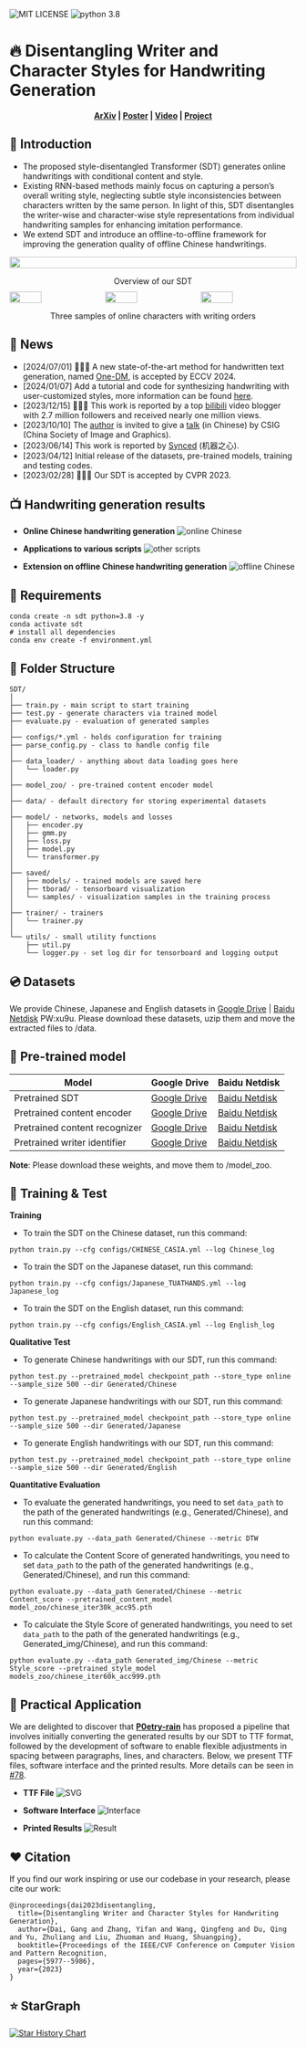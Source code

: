 ![MIT LICENSE](https://shields.io/badge/license-MIT-green)
![python 3.8](https://img.shields.io/badge/python-3.8-brightgreen)
# 🔥 Disentangling Writer and Character Styles for Handwriting Generation

 <p align='center'>
  <b>
    <a href="https://arxiv.org/abs/2303.14736">ArXiv</a>
    |
    <a href="https://github.com/dailenson/SDT/blob/master/static/Poster_SDT.pdf">Poster</a>
    | 
    <a href="https://youtu.be/mKbYLEwa4dI">Video</a>
    | 
    <a href="https://cvpr2023.thecvf.com/virtual/2023/poster/20954">Project</a>
  </b>
</p> 

## 📢 Introduction
- The proposed style-disentangled Transformer (SDT) generates online handwritings with conditional content and style. 
- Existing RNN-based methods mainly focus on capturing a person’s overall writing style, neglecting subtle style inconsistencies between characters written by the same person. In light of this, SDT disentangles the writer-wise and character-wise style representations from individual handwriting samples for enhancing imitation performance. 
- We extend SDT and introduce an offline-to-offline framework for improving the generation quality of offline Chinese handwritings.

<div style="display: flex; flex-direction: column; align-items: center; ">
<img src="static/overview_sdt.jpg" style="width: 100%;">
</div>
<p align="center" style="margin-bottom: 10px;">
Overview of our SDT
</p>

<div style="display: flex; justify-content: center;">
<img src="static/duo_loop.gif" style="width: 33.33%;"><img src="static/mo_loop.gif" style="width: 33.33%;"><img src="static/tai_loop.gif" style="width: 33.33%;">
</div>
<p align="center">
Three samples of online characters with writing orders
</p>

## 📅 News
- [2024/07/01] 🎉🎉🎉 A new state-of-the-art method for handwritten text generation, named [One-DM](https://github.com/dailenson/One-DM), is accepted by ECCV 2024. 
- [2024/01/07] Add a tutorial and code for synthesizing handwriting with user-customized styles, more information can be found [here](https://github.com/dailenson/SDT/issues/43).
- [2023/12/15] 🎉🎉🎉 This work is reported by a top [bilibili](https://www.bilibili.com/video/BV19w411t7vD/?buvid=XX73A437799B0DCC93D6D21690FA9CAE696EC&from_spmid=default-value&is_story_h5=false&mid=Xr0IfLrZqLFnTCriRB2HcQ%3D%3D&p=1&plat_id=116&share_from=ugc&share_medium=android&share_plat=android&share_session_id=2f9e186f-d693-4b61-80c6-372942bec32b&share_source=WEIXIN&share_source=weixin&share_tag=s_i&spmid=united.player-video-detail.0.0&timestamp=1720580374&unique_k=OqWsKIV&up_id=19319172) video blogger with 2.7 million followers and received nearly one million views.
- [2023/10/10] The [author](https://scholar.google.com.hk/citations?user=a2SwkisAAAAJ&hl=zh-CN) is invited to give a [talk](https://www.bilibili.com/video/BV1kQ4y1W7a7/?spm_id_from=333.999.0.0&vd_source=cbc77ced94dbf77f5ecef4e0afa94a33) (in Chinese) by CSIG (China Society of Image and Graphics).
- [2023/06/14] This work is reported by [Synced](https://mp.weixin.qq.com/s/EX_Loj4PvIztQH5zrl2FNw) (机器之心).
- [2023/04/12] Initial release of the datasets, pre-trained models, training and testing codes.
- [2023/02/28] 🎉🎉🎉 Our SDT is accepted by CVPR 2023.

## 📺 Handwriting generation results
- **Online Chinese handwriting generation**
![online Chinese](static/online_Chinese.jpg)

- **Applications to various scripts**
![other scripts](static/various_scripts.jpg)
- **Extension on offline Chinese handwriting generation**
![offline Chinese](static/offline_Chinese.jpg)


## 🔨 Requirements
```
conda create -n sdt python=3.8 -y
conda activate sdt
# install all dependencies
conda env create -f environment.yml
```

## 📂 Folder Structure
  ```
  SDT/
  │
  ├── train.py - main script to start training
  ├── test.py - generate characters via trained model
  ├── evaluate.py - evaluation of generated samples
  │
  ├── configs/*.yml - holds configuration for training
  ├── parse_config.py - class to handle config file
  │
  ├── data_loader/ - anything about data loading goes here
  │   └── loader.py
  │
  ├── model_zoo/ - pre-trained content encoder model
  │
  ├── data/ - default directory for storing experimental datasets
  │
  ├── model/ - networks, models and losses
  │   ├── encoder.py
  │   ├── gmm.py
  │   ├── loss.py
  │   ├── model.py
  │   └── transformer.py
  │
  ├── saved/
  │   ├── models/ - trained models are saved here
  │   ├── tborad/ - tensorboard visualization
  │   └── samples/ - visualization samples in the training process
  │
  ├── trainer/ - trainers
  │   └── trainer.py
  │  
  └── utils/ - small utility functions
      ├── util.py
      └── logger.py - set log dir for tensorboard and logging output
  ```

## 💿 Datasets

We provide Chinese, Japanese and English datasets in [Google Drive](https://drive.google.com/drive/folders/17Ju2chVwlNvoX7HCKrhJOqySK-Y-hU8K?usp=share_link) | [Baidu Netdisk](https://pan.baidu.com/s/1RNQSRhBAEFPe2kFXsHZfLA) PW:xu9u. Please download these datasets, uzip them and move the extracted files to /data.

## 🍔 Pre-trained model

| Model|Google Drive|Baidu Netdisk|
|---------------|---------|-----------------------------------------|
|Pretrained SDT|[Google Drive](https://drive.google.com/drive/folders/1LendizOwcNXlyY946ThS8HQ4wJX--YL7?usp=sharing) | [Baidu Netdisk](https://pan.baidu.com/s/1RNQSRhBAEFPe2kFXsHZfLA?pwd=xu9u)
|Pretrained content encoder|[Google Drive](https://drive.google.com/drive/folders/1N-MGRnXEZmxAW-98Hz2f-o80oHrNaN_a?usp=share_link) | [Baidu Netdisk](https://pan.baidu.com/s/1RNQSRhBAEFPe2kFXsHZfLA?pwd=xu9u)
|Pretrained content recognizer|[Google Drive](https://drive.google.com/drive/folders/1-2ciY6yfI4l1bVUD661EzEW5PInZb_62?usp=sharing)|[Baidu Netdisk](https://pan.baidu.com/s/1RNQSRhBAEFPe2kFXsHZfLA?pwd=xu9u)
|Pretrained writer identifier|[Google Drive](https://drive.google.com/drive/folders/1-2ciY6yfI4l1bVUD661EzEW5PInZb_62?usp=sharing) | [Baidu Netdisk](https://pan.baidu.com/s/1RNQSRhBAEFPe2kFXsHZfLA?pwd=xu9u)
**Note**:
Please download these weights, and move them to /model_zoo.
<!-- - We provide the pre-trained content encoder model in [Google Drive](https://drive.google.com/drive/folders/1N-MGRnXEZmxAW-98Hz2f-o80oHrNaN_a?usp=share_link) | [Baidu Netdisk](https://pan.baidu.com/s/1RNQSRhBAEFPe2kFXsHZfLA) PW:xu9u. Please download and put it to the /model_zoo. 
- We provide the well-trained SDT model in [Google Drive](https://drive.google.com/drive/folders/1LendizOwcNXlyY946ThS8HQ4wJX--YL7?usp=sharing) | [Baidu Netdisk](https://pan.baidu.com/s/1RNQSRhBAEFPe2kFXsHZfLA) PW:xu9u, so that users can get rid of retraining one and play it right away.
- We provide the well-trained content recognizer model in [Google Drive](https://drive.google.com/drive/folders/1LendizOwcNXlyY946ThS8HQ4wJX--YL7?usp=sharing) | [Baidu Netdisk](https://pan.baidu.com/s/1RNQSRhBAEFPe2kFXsHZfLA) PW:xu9u, so that users can calculate the Content Score of generated handwritings. Please download and put it to the /model_zoo. 
- We provide the well-trained writer identifier model in [Google Drive](https://drive.google.com/drive/folders/1LendizOwcNXlyY946ThS8HQ4wJX--YL7?usp=sharing) | [Baidu Netdisk](https://pan.baidu.com/s/1RNQSRhBAEFPe2kFXsHZfLA) PW:xu9u, so that users can calculate the Style Score of generated handwritings. Please download and put it to the /model_zoo.  -->
## 🚀 Training & Test
**Training**
- To train the SDT on the Chinese dataset, run this command:
```
python train.py --cfg configs/CHINESE_CASIA.yml --log Chinese_log
```

- To train the SDT on the Japanese dataset, run this command:
```
python train.py --cfg configs/Japanese_TUATHANDS.yml --log Japanese_log
```

- To train the SDT on the English dataset, run this command:
```
python train.py --cfg configs/English_CASIA.yml --log English_log
```

**Qualitative Test**
- To generate Chinese handwritings with our SDT, run this command:
```
python test.py --pretrained_model checkpoint_path --store_type online --sample_size 500 --dir Generated/Chinese
```

- To generate Japanese handwritings with our SDT, run this command:
```
python test.py --pretrained_model checkpoint_path --store_type online --sample_size 500 --dir Generated/Japanese
```

- To generate English handwritings with our SDT, run this command:
```
python test.py --pretrained_model checkpoint_path --store_type online --sample_size 500 --dir Generated/English
```

**Quantitative Evaluation**
- To evaluate the generated handwritings, you need to set `data_path` to the path of the generated handwritings (e.g., Generated/Chinese), and run this command:
```
python evaluate.py --data_path Generated/Chinese --metric DTW
```
- To calculate the Content Score of generated handwritings, you need to set `data_path` to the path of the generated handwritings (e.g., Generated/Chinese), and run this command:
```
python evaluate.py --data_path Generated/Chinese --metric Content_score --pretrained_content_model model_zoo/chinese_iter30k_acc95.pth
```
- To calculate the Style Score of generated handwritings, you need to set `data_path` to the path of the generated handwritings (e.g., Generated_img/Chinese), and run this command:
```
python evaluate.py --data_path Generated_img/Chinese --metric Style_score --pretrained_style_model models_zoo/chinese_iter60k_acc999.pth
```
## 🏰 Practical Application
We are delighted to discover that **[P0etry-rain](https://github.com/P0etry-rain)** has proposed a pipeline that involves initially converting the generated results by our SDT to TTF format, followed by the development of software to enable flexible adjustments in spacing between paragraphs, lines, and characters. Below, we present TTF files, software interface and the printed results. More details can be seen in [#78](https://github.com/dailenson/SDT/issues/78#issue-2247810028).
- **TTF File**
![SVG](static/svg.png)

- **Software Interface**
![Interface](static/software.png)

- **Printed Results**
![Result](static/print.png)



## ❤️ Citation
If you find our work inspiring or use our codebase in your research, please cite our work:
```
@inproceedings{dai2023disentangling,
  title={Disentangling Writer and Character Styles for Handwriting Generation},
  author={Dai, Gang and Zhang, Yifan and Wang, Qingfeng and Du, Qing and Yu, Zhuliang and Liu, Zhuoman and Huang, Shuangping},
  booktitle={Proceedings of the IEEE/CVF Conference on Computer Vision and Pattern Recognition,
  pages={5977--5986},
  year={2023}
}
```

## ⭐ StarGraph
[![Star History Chart](https://api.star-history.com/svg?repos=dailenson/SDT&type=Timeline)](https://star-history.com/#dailenson/SDT&Timeline)


